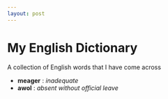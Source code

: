 ```yaml
---
layout: post
---
```


# My English Dictionary

A collection of English words that I have come across
- **meager** : *inadequate*
- **awol** : *absent without official leave*

